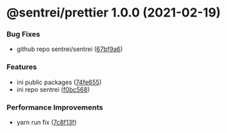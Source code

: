 # @sentrei/prettier 1.0.0 (2021-02-19)


### Bug Fixes

* github repo sentrei/sentrei ([67bf9a6](https://github.com/sentrei/sentrei/commit/67bf9a6e7c9a938567f1983426b631561e7286d1))


### Features

* ini public packages ([74fe655](https://github.com/sentrei/sentrei/commit/74fe655b534c1aa0f27463d701301fad60ebf350))
* ini repo sentrei ([f0bc568](https://github.com/sentrei/sentrei/commit/f0bc5681e00604407a2c87890bbd48921e6a2ac4))


### Performance Improvements

* yarn run fix ([7c8f13f](https://github.com/sentrei/sentrei/commit/7c8f13f5c39f7a6b62d82361778e051437024dee))

